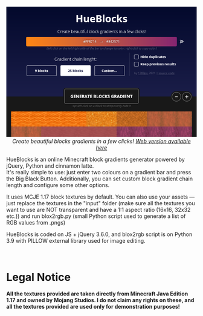 <p align=center><a href="https://1280px.github.io/hueblocks"><img src="https://raw.githubusercontent.com/1280px/hueblocks/master/readme-pic.png"></a><br>
<i>Create beautiful blocks gradients in a few clicks! <a href="https://1280px.github.io/hueblocks">Web version available here</a></i></p>

HueBlocks is an online Minecraft block gradients generator powered by jQuery, Python and cinnamon latte. 
<br>It's really simple to use: just enter two colours on a gradient bar and press the Big Black Button. Additionally, you can set custom block gradient chain length and configure some other options.

It uses MCJE 1.17 block textures by default. You can also use your assets — just replace the textures in the "input" folder (make sure all the textures you want to use are NOT transparent and have a 1:1 aspect ratio (16x16, 32x32 etc.)) and run blox2rgb.py (small Python script used to generate a list of RGB values from .pngs)

HueBlocks is coded on JS + jQuery 3.6.0, and blox2rgb script is on Python 3.9 with PILLOW external library used for image editing.


<br><h1>Legal Notice</h1>
<b>All the textures provided are taken directly from Minecraft Java Edition 1.17 and owned by Mojang Studios. I do not claim any rights on these, and all the textures provided are used only for demonstration purposes!</b>
